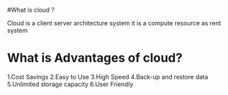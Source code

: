 #What is cloud ?

Cloud is a client server architecture system
it is a compute resource as rent system 




# What is Advantages of cloud?

1.Cost Savings
2.Easy to Use
3.High Speed
4.Back-up and restore data
5.Unlimited storage capacity
6.User Friendly
